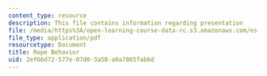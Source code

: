 ```yaml
---
content_type: resource
description: This file contains information regarding presentation
file: /media/https%3A/open-learning-course-data-rc.s3.amazonaws.com/es-255-physics-of-rock-climbing-spring-2006/2ef66d72577e07d03a50a0a7865fab6d_MITES_255S06_rope_behav.pdf
file_type: application/pdf
resourcetype: Document
title: Rope Behavior
uid: 2ef66d72-577e-07d0-3a50-a0a7865fab6d
---
```


